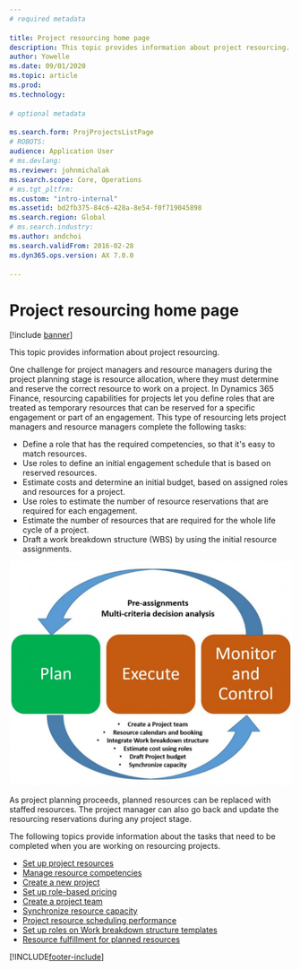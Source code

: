 ```yaml
---
# required metadata

title: Project resourcing home page
description: This topic provides information about project resourcing.
author: Yowelle
ms.date: 09/01/2020
ms.topic: article
ms.prod: 
ms.technology: 

# optional metadata

ms.search.form: ProjProjectsListPage
# ROBOTS: 
audience: Application User
# ms.devlang: 
ms.reviewer: johnmichalak
ms.search.scope: Core, Operations
# ms.tgt_pltfrm: 
ms.custom: "intro-internal"
ms.assetid: bd2fb375-84c6-428a-8e54-f0f719045898
ms.search.region: Global
# ms.search.industry: 
ms.author: andchoi
ms.search.validFrom: 2016-02-28
ms.dyn365.ops.version: AX 7.0.0

---
```


# Project resourcing home page

[!include [banner](../includes/banner.md)]

This topic provides information about project resourcing.

One challenge for project managers and resource managers during the project planning stage is resource allocation, where they must determine and reserve the correct resource to work on a project. In Dynamics 365 Finance, resourcing capabilities for projects let you define roles that are treated as temporary resources that can be reserved for a specific engagement or part of an engagement. This type of resourcing lets project managers and resource managers complete the following tasks:

- Define a role that has the required competencies, so that it's easy to match resources.
- Use roles to define an initial engagement schedule that is based on reserved resources.
- Estimate costs and determine an initial budget, based on assigned roles and resources for a project.
- Use roles to estimate the number of resource reservations that are required for each engagement.
- Estimate the number of resources that are required for the whole life cycle of a project.
- Draft a work breakdown structure (WBS) by using the initial resource assignments.

[![Project life cycle.](./media/projectresourcing02-1024x812.jpg)](./media/projectresourcing02.jpg)

As project planning proceeds, planned resources can be replaced with staffed resources. The project manager can also go back and update the resourcing reservations during any project stage.

The following topics provide information about the tasks that need to be completed when you are working on resourcing projects.

- [Set up project resources](set-up-project-resources.md)
- [Manage resource competencies](manage-resource-competencies.md)
- [Create a new project](create-new-project.md)
- [Set up role-based pricing](set-up-role-based-pricing.md)
- [Create a project team](create-project-team.md)
- [Synchronize resource capacity](synchronize-resource-capacity.md)
- [Project resource scheduling performance](project-scheduling-performance.md)
- [Set up roles on Work breakdown structure templates](set-up-roles-wbs-template.md)
- [Resource fulfillment for planned resources](resource-fulfillment-planned-resources.md)


[!INCLUDE[footer-include](../includes/footer-banner.md)]